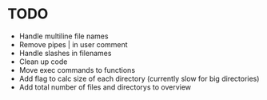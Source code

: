 # TODO

- Handle multiline file names
- Remove pipes | in user comment
- Handle slashes in filenames
- Clean up code
- Move exec commands to functions
- Add flag to calc size of each directory (currently slow for big directories)
- Add total number of files and directorys to overview
